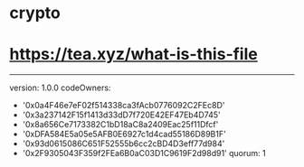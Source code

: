 # crypto
# https://tea.xyz/what-is-this-file
---
version: 1.0.0
codeOwners:
  - '0x0a4F46e7eF02f514338ca3fAcb0776092C2FEc8D'
  - '0x3a237142F15f1413d33dD7f720E42EF47Eb4D745'
  - '0x8a656Ce7173382C1bD18aC8a2409Eac25f11Dfcf'
  - '0xDFA584E5a05e5AFB0E6927c1d4cad55186D89B1F'
  - '0x93d0615086C651F52555b6cc2cBD4D3eff77d984'
  - '0x2F9305043F359f2FEa6B0aC03D1C9619F2d98d91'
quorum: 1
